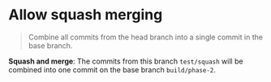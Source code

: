 # Allow squash merging

> Combine all commits from the head branch into a single commit in the base branch.

**Squash and merge**: The commits from this branch `test/squash` will be combined into one commit on the base branch `build/phase-2`.

